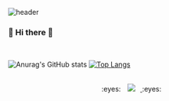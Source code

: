 ![header](https://capsule-render.vercel.app/api?type=wave&&color=ffdbe6&height=300&section=header&text=EUNJIN's&fontSize=90)

### 👋 Hi there 👋
<br>

![Anurag's GitHub stats](https://github-readme-stats.vercel.app/api?username=eunnjin&show_icons=true&theme=buefy&count_private=true)
[![Top Langs](https://github-readme-stats.vercel.app/api/top-langs/?username=eunnjin&layout=compact)](https://github.com/anuraghazra/github-readme-stats)

<br>
<div align="center">
   :eyes:
<a href="https://instagram.com/bagn._.jin">
    <img 
        src="http://img.shields.io/badge/-bagn._.jin-FF8282?style=flat-square&logo=Instagram&logoColor=white&link=https://instagram.com/alpox.dev/"
        style="height : auto; margin-left : 10px; margin-right : 10px;"/>
</a>
  :eyes:
</div>

<!--
**eunnjin/eunnjin** is a ✨ _special_ ✨ repository because its `README.md` (this file) appears on your GitHub profile.

Here are some ideas to get you started:

- 🔭 I’m currently working on ...
- 🌱 I’m currently learning ...
- 👯 I’m looking to collaborate on ...
- 🤔 I’m looking for help with ...
- 💬 Ask me about ...
- 📫 How to reach me: ...
- 😄 Pronouns: ...
- ⚡ Fun fact: ...
-->
